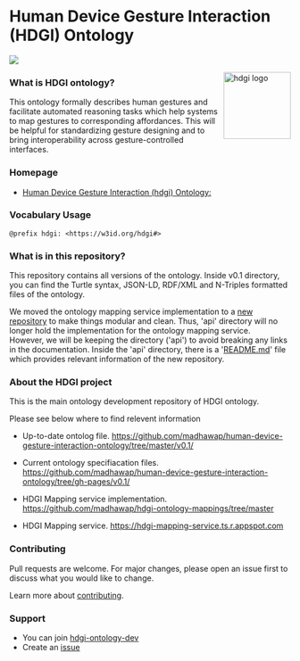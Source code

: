 # Human Device Gesture Interaction (HDGI) Ontology

![](https://img.shields.io/github/issues/madhawap/human-device-gesture-interaction-ontology?color=yellow&style=plastic)

<img src="https://madhawap.github.io/human-device-gesture-interaction-ontology/v0.1/images/hdgiLogo.png" align="right"
     alt="hdgi logo" width="" height="120">

### What is HDGI ontology?
This ontology formally describes human gestures and facilitate automated reasoning tasks which help systems to map gestures to corresponding affordances. This will be helpful for standardizing gesture designing and to bring interoperability across gesture-controlled interfaces.

### Homepage

- [Human Device Gesture Interaction (hdgi) Ontology: ](https://w3id.org/hdgi)

### Vocabulary Usage

    @prefix hdgi: <https://w3id.org/hdgi#>
    
### What is in this repository?

This repository contains all versions of the ontology. Inside v0.1 directory, you can find the Turtle syntax, JSON-LD, RDF/XML and N-Triples formatted files of the ontology. 

We moved the ontology mapping service implementation to a [new repository](https://github.com/madhawap/hdgi-ontology-mappings/tree/master) to make things modular and clean. Thus, 'api' directory will no longer hold the implementation for the ontology mapping service. However, we will be keeping the directory ('api') to avoid breaking any links in the documentation. Inside the 'api' directory, there is a '[README.md](https://github.com/madhawap/human-device-gesture-interaction-ontology/blob/master/api/README.md)' file which provides relevant information of the new repository.

### About the HDGI project

This is the main ontology development repository of HDGI ontology.

Please see below where to find relevent information

- Up-to-date ontolog file. 
https://github.com/madhawap/human-device-gesture-interaction-ontology/tree/master/v0.1/

- Current ontology specifiacation files.
https://github.com/madhawap/human-device-gesture-interaction-ontology/tree/gh-pages/v0.1/

- HDGI Mapping service implementation.
https://github.com/madhawap/hdgi-ontology-mappings/tree/master

- HDGI Mapping service.
https://hdgi-mapping-service.ts.r.appspot.com

### Contributing
Pull requests are welcome. For major changes, please open an issue first to discuss what you would like to change.

 Learn more about [contributing](https://github.com/madhawap/human-device-interaction-ontology/blob/master/CONTRIBUTING.md).

### Support

- You can join [hdgi-ontology-dev](https://hdgi-ontology.slack.com/archives/C014C6GRWE9)
- Create an [issue](https://github.com/madhawap/human-device-interaction-ontology/issues)



